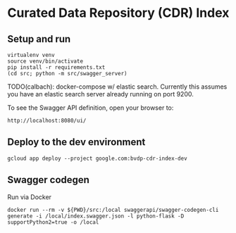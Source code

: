 # Curated Data Repository (CDR) Index

## Setup and run

```
virtualenv venv
source venv/bin/activate
pip install -r requirements.txt
(cd src; python -m src/swagger_server)
```

TODO(calbach): docker-compose w/ elastic search. Currently this assumes you have
  an elastic search server already running on port 9200.

To see the Swagger API definition, open your browser to:

```
http://localhost:8080/ui/
```

## Deploy to the dev environment

```
gcloud app deploy --project google.com:bvdp-cdr-index-dev
```

## Swagger codegen

Run via Docker

```
docker run --rm -v ${PWD}/src:/local swaggerapi/swagger-codegen-cli generate -i /local/index.swagger.json -l python-flask -D supportPython2=true -o /local
```
